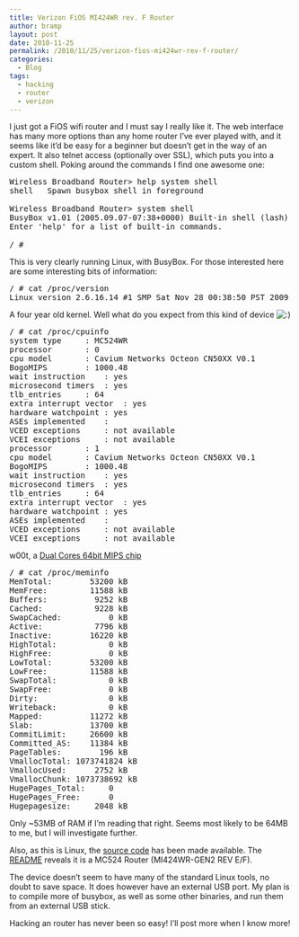 ```yaml
---
title: Verizon FiOS MI424WR rev. F Router
author: bramp
layout: post
date: 2010-11-25
permalink: /2010/11/25/verizon-fios-mi424wr-rev-f-router/
categories:
  - Blog
tags:
  - hacking
  - router
  - verizon
---
```

I just got a FiOS wifi router and I must say I really like it. The web interface has many more options than any home router I&#8217;ve ever played with, and it seems like it&#8217;d be easy for a beginner but doesn&#8217;t get in the way of an expert. It also telnet access (optionally over SSL), which puts you into a custom shell. Poking around the commands I find one awesome one:

<pre>Wireless Broadband Router> help system shell
shell   Spawn busybox shell in foreground

Wireless Broadband Router> system shell
BusyBox v1.01 (2005.09.07-07:38+0000) Built-in shell (lash)
Enter 'help' for a list of built-in commands.

/ # 
</pre>

This is very clearly running Linux, with BusyBox. For those interested here are some interesting bits of information:

<pre>/ # cat /proc/version 
Linux version 2.6.16.14 #1 SMP Sat Nov 28 00:38:50 PST 2009
</pre>

A four year old kernel. Well what do you expect from this kind of device <img src="http://bramp.net/blog/wp-includes/images/smilies/icon_smile.gif" alt=":)" class="wp-smiley" /> 

<pre>/ # cat /proc/cpuinfo 
system type		: MC524WR
processor		: 0
cpu model		: Cavium Networks Octeon CN50XX V0.1
BogoMIPS		: 1000.48
wait instruction	: yes
microsecond timers	: yes
tlb_entries		: 64
extra interrupt vector	: yes
hardware watchpoint	: yes
ASEs implemented	:
VCED exceptions		: not available
VCEI exceptions		: not available
processor		: 1
cpu model		: Cavium Networks Octeon CN50XX V0.1
BogoMIPS		: 1000.48
wait instruction	: yes
microsecond timers	: yes
tlb_entries		: 64
extra interrupt vector	: yes
hardware watchpoint	: yes
ASEs implemented	:
VCED exceptions		: not available
VCEI exceptions		: not available
</pre>

w00t, a [Dual Cores 64bit MIPS chip][1]

<pre>/ # cat /proc/meminfo 
MemTotal:        53200 kB
MemFree:         11588 kB
Buffers:          9252 kB
Cached:           9228 kB
SwapCached:          0 kB
Active:           7796 kB
Inactive:        16220 kB
HighTotal:           0 kB
HighFree:            0 kB
LowTotal:        53200 kB
LowFree:         11588 kB
SwapTotal:           0 kB
SwapFree:            0 kB
Dirty:               0 kB
Writeback:           0 kB
Mapped:          11272 kB
Slab:            13700 kB
CommitLimit:     26600 kB
Committed_AS:    11384 kB
PageTables:        196 kB
VmallocTotal: 1073741824 kB
VmallocUsed:      2752 kB
VmallocChunk: 1073738692 kB
HugePages_Total:     0
HugePages_Free:      0
Hugepagesize:     2048 kB
</pre>

Only ~53MB of RAM if I&#8217;m reading that right. Seems most likely to be 64MB to me, but I will investigate further.

Also, as this is Linux, the [source code][2] has been made available. The [README][3] reveals it is a MC524 Router (MI424WR-GEN2 REV E/F).

The device doesn&#8217;t seem to have many of the standard Linux tools, no doubt to save space. It does however have an external USB port. My plan is to compile more of busybox, as well as some other binaries, and run them from an external USB stick.

Hacking an router has never been so easy! I&#8217;ll post more when I know more!

 [1]: http://www.caviumnetworks.com/OCTEON-Plus_CN50XX.html
 [2]: http://opensource.actiontec.com/#bhr
 [3]: http://opensource.actiontec.com/mi1424wr/MI424WR-FW-20.10.7.5-README